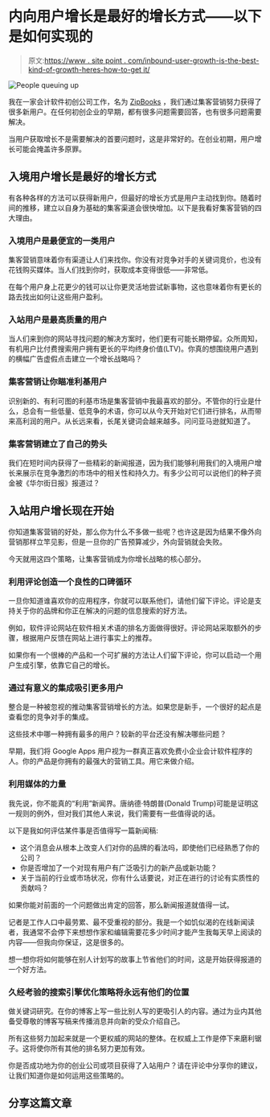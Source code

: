 # 内向用户增长是最好的增长方式——以下是如何实现的

> 原文:[https://www . site point . com/inbound-user-growth-is-the-best-kind-of-growth-heres-how-to-get it/](https://www.sitepoint.com/inbound-user-growth-is-the-best-kind-of-growth-heres-how-to-get-it/)

![People queuing up](../Images/8211aa088a370416f82fb978fce3901a.png)

我在一家会计软件初创公司工作，名为 [ZipBooks](https://zipbooks.com) ，我们通过集客营销努力获得了很多新用户。在任何初创企业的早期，都有很多问题需要回答，也有很多问题需要解决。

当用户获取增长不是需要解决的首要问题时，这是非常好的。在创业初期，用户增长可能会掩盖许多原罪。

## 入境用户增长是最好的增长方式

有各种各样的方法可以获得新用户，但最好的增长方式是用户主动找到你。随着时间的推移，建立以自身为基础的集客渠道会很快增加。以下是我看好集客营销的四大理由。

### 入境用户是最便宜的一类用户

集客营销意味着你有渠道让人们来找你。你没有对竞争对手的关键词竞价，也没有花钱购买媒体。当人们找到你时，获取成本变得很低——非常低。

在每个用户身上花更少的钱可以让你更灵活地尝试新事物，这也意味着你有更长的路去找出如何让这些用户盈利。

### 入站用户是最高质量的用户

当人们来到你的网站寻找问题的解决方案时，他们更有可能长期停留。众所周知，有机用户比付费搜索用户拥有更长的平均终身价值(LTV)。你真的想围绕用户遇到的横幅广告虚假点击建立一个增长战略吗？

### 集客营销让你瞄准利基用户

识别新的、有利可图的利基市场是集客营销中我最喜欢的部分。不管你的行业是什么，总会有一些低量、低竞争的术语，你可以从今天开始对它们进行排名，从而带来高利润的用户。从长远来看，长尾关键词会越来越多。问问亚马逊就知道了。

### 集客营销建立了自己的势头

我们在短时间内获得了一些精彩的新闻报道，因为我们能够利用我们的入境用户增长来展示在竞争激烈的市场中的相关性和持久力。有多少公司可以说他们的种子资金被《华尔街日报》报道过？

## 入站用户增长现在开始

你知道集客营销的好处，那么你为什么不多做一些呢？也许这是因为结果不像外向营销那样立竿见影，但是一旦你的广告预算减少，外向营销就会失败。

今天就用这四个策略，让集客营销成为你增长战略的核心部分。

### 利用评论创造一个良性的口碑循环

一旦你知道谁喜欢你的应用程序，你就可以联系他们，请他们留下评论。评论是支持关于你的品牌和你正在解决的问题的信息搜索的好方法。

例如，软件评论网站在软件相关术语的排名方面做得很好。评论网站采取额外的步骤，根据用户反馈在网站上进行事实上的推荐。

如果你有一个很棒的产品和一个可扩展的方法让人们留下评论，你可以启动一个用户生成引擎，依靠它自己的增长。

### 通过有意义的集成吸引更多用户

整合是一种被忽视的推动集客营销增长的方法。如果您是新手，一个很好的起点是查看您的竞争对手的集成。

这些技术中哪一种拥有最多的用户？较新的平台还没有解决哪些问题？

早期，我们将 Google Apps 用户视为一群真正喜欢免费小企业会计软件程序的人。你的产品是你拥有的最强大的营销工具。用它来做介绍。

### 利用媒体的力量

我先说，你不能真的“利用”新闻界。唐纳德·特朗普(Donald Trump)可能是证明这一规则的例外，但对我们其他人来说，我们需要有一些值得说的话。

以下是我如何评估某件事是否值得写一篇新闻稿:

*   这个消息会从根本上改变人们对你的品牌的看法吗，即使他们已经熟悉了你的公司？
*   你是否增加了一个对现有用户有广泛吸引力的新产品或新功能？
*   关于当前的行业或市场状况，你有什么话要说，对正在进行的讨论有实质性的贡献吗？

如果你能对前面的一个问题做出肯定的回答，那么新闻报道就值得一试。

记者是工作人口中最劳累、最不受重视的部分。我是一个如饥似渴的在线新闻读者，我通常不会停下来想想作家和编辑需要花多少时间才能产生我每天早上阅读的内容——但我向你保证，这是很多的。

想一想你将如何能够在别人计划写的故事上节省他们的时间，这是开始获得报道的一个好方法。

### 久经考验的搜索引擎优化策略将永远有他们的位置

做关键词研究。在你的博客上写一些比别人写的更吸引人的内容。通过为业内其他备受尊敬的博客写稿来传播消息并向新的受众介绍自己。

所有这些努力加起来就是一个更权威的网站的整体。在权威上工作是停下来磨利锯子。这将使你所有其他的排名努力更加有效。

你是否成功地为你的创业公司或项目获得了入站用户？请在评论中分享你的建议，让我们知道你是如何运用这些策略的。

## 分享这篇文章